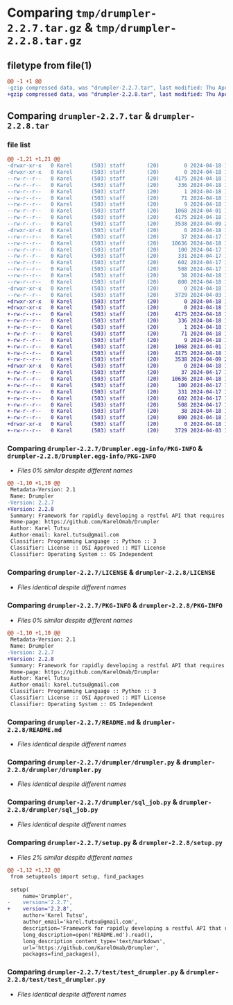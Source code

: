 # Comparing `tmp/drumpler-2.2.7.tar.gz` & `tmp/drumpler-2.2.8.tar.gz`

## filetype from file(1)

```diff
@@ -1 +1 @@
-gzip compressed data, was "drumpler-2.2.7.tar", last modified: Thu Apr 18 16:36:30 2024, max compression
+gzip compressed data, was "drumpler-2.2.8.tar", last modified: Thu Apr 18 17:19:36 2024, max compression
```

## Comparing `drumpler-2.2.7.tar` & `drumpler-2.2.8.tar`

### file list

```diff
@@ -1,21 +1,21 @@
-drwxr-xr-x   0 Karel      (503) staff       (20)        0 2024-04-18 16:36:30.468273 drumpler-2.2.7/
-drwxr-xr-x   0 Karel      (503) staff       (20)        0 2024-04-18 16:36:30.466084 drumpler-2.2.7/Drumpler.egg-info/
--rw-r--r--   0 Karel      (503) staff       (20)     4175 2024-04-18 16:36:30.000000 drumpler-2.2.7/Drumpler.egg-info/PKG-INFO
--rw-r--r--   0 Karel      (503) staff       (20)      336 2024-04-18 16:36:30.000000 drumpler-2.2.7/Drumpler.egg-info/SOURCES.txt
--rw-r--r--   0 Karel      (503) staff       (20)        1 2024-04-18 16:36:30.000000 drumpler-2.2.7/Drumpler.egg-info/dependency_links.txt
--rw-r--r--   0 Karel      (503) staff       (20)       71 2024-04-18 16:36:30.000000 drumpler-2.2.7/Drumpler.egg-info/requires.txt
--rw-r--r--   0 Karel      (503) staff       (20)        9 2024-04-18 16:36:30.000000 drumpler-2.2.7/Drumpler.egg-info/top_level.txt
--rw-r--r--   0 Karel      (503) staff       (20)     1068 2024-04-01 14:29:50.000000 drumpler-2.2.7/LICENSE
--rw-r--r--   0 Karel      (503) staff       (20)     4175 2024-04-18 16:36:30.467231 drumpler-2.2.7/PKG-INFO
--rw-r--r--   0 Karel      (503) staff       (20)     3538 2024-04-09 21:15:49.000000 drumpler-2.2.7/README.md
-drwxr-xr-x   0 Karel      (503) staff       (20)        0 2024-04-18 16:36:30.464302 drumpler-2.2.7/drumpler/
--rw-r--r--   0 Karel      (503) staff       (20)       37 2024-04-17 19:28:07.000000 drumpler-2.2.7/drumpler/__init__.py
--rw-r--r--   0 Karel      (503) staff       (20)    10636 2024-04-18 15:58:42.000000 drumpler-2.2.7/drumpler/drumpler.py
--rw-r--r--   0 Karel      (503) staff       (20)      100 2024-04-17 16:55:13.000000 drumpler-2.2.7/drumpler/sql_base.py
--rw-r--r--   0 Karel      (503) staff       (20)      331 2024-04-17 16:56:03.000000 drumpler-2.2.7/drumpler/sql_event.py
--rw-r--r--   0 Karel      (503) staff       (20)      602 2024-04-17 16:55:48.000000 drumpler-2.2.7/drumpler/sql_job.py
--rw-r--r--   0 Karel      (503) staff       (20)      508 2024-04-17 16:55:19.000000 drumpler-2.2.7/drumpler/sql_request.py
--rw-r--r--   0 Karel      (503) staff       (20)       38 2024-04-18 16:36:30.468457 drumpler-2.2.7/setup.cfg
--rw-r--r--   0 Karel      (503) staff       (20)      800 2024-04-18 16:36:25.000000 drumpler-2.2.7/setup.py
-drwxr-xr-x   0 Karel      (503) staff       (20)        0 2024-04-18 16:36:30.465305 drumpler-2.2.7/test/
--rw-r--r--   0 Karel      (503) staff       (20)     3729 2024-04-03 19:03:38.000000 drumpler-2.2.7/test/test_drumpler.py
+drwxr-xr-x   0 Karel      (503) staff       (20)        0 2024-04-18 17:19:36.950159 drumpler-2.2.8/
+drwxr-xr-x   0 Karel      (503) staff       (20)        0 2024-04-18 17:19:36.948097 drumpler-2.2.8/Drumpler.egg-info/
+-rw-r--r--   0 Karel      (503) staff       (20)     4175 2024-04-18 17:19:36.000000 drumpler-2.2.8/Drumpler.egg-info/PKG-INFO
+-rw-r--r--   0 Karel      (503) staff       (20)      336 2024-04-18 17:19:36.000000 drumpler-2.2.8/Drumpler.egg-info/SOURCES.txt
+-rw-r--r--   0 Karel      (503) staff       (20)        1 2024-04-18 17:19:36.000000 drumpler-2.2.8/Drumpler.egg-info/dependency_links.txt
+-rw-r--r--   0 Karel      (503) staff       (20)       71 2024-04-18 17:19:36.000000 drumpler-2.2.8/Drumpler.egg-info/requires.txt
+-rw-r--r--   0 Karel      (503) staff       (20)        9 2024-04-18 17:19:36.000000 drumpler-2.2.8/Drumpler.egg-info/top_level.txt
+-rw-r--r--   0 Karel      (503) staff       (20)     1068 2024-04-01 14:29:50.000000 drumpler-2.2.8/LICENSE
+-rw-r--r--   0 Karel      (503) staff       (20)     4175 2024-04-18 17:19:36.949164 drumpler-2.2.8/PKG-INFO
+-rw-r--r--   0 Karel      (503) staff       (20)     3538 2024-04-09 21:15:49.000000 drumpler-2.2.8/README.md
+drwxr-xr-x   0 Karel      (503) staff       (20)        0 2024-04-18 17:19:36.945681 drumpler-2.2.8/drumpler/
+-rw-r--r--   0 Karel      (503) staff       (20)       37 2024-04-17 19:28:07.000000 drumpler-2.2.8/drumpler/__init__.py
+-rw-r--r--   0 Karel      (503) staff       (20)    10636 2024-04-18 15:58:42.000000 drumpler-2.2.8/drumpler/drumpler.py
+-rw-r--r--   0 Karel      (503) staff       (20)      100 2024-04-17 16:55:13.000000 drumpler-2.2.8/drumpler/sql_base.py
+-rw-r--r--   0 Karel      (503) staff       (20)      331 2024-04-17 16:56:03.000000 drumpler-2.2.8/drumpler/sql_event.py
+-rw-r--r--   0 Karel      (503) staff       (20)      602 2024-04-17 16:55:48.000000 drumpler-2.2.8/drumpler/sql_job.py
+-rw-r--r--   0 Karel      (503) staff       (20)      508 2024-04-17 16:55:19.000000 drumpler-2.2.8/drumpler/sql_request.py
+-rw-r--r--   0 Karel      (503) staff       (20)       38 2024-04-18 17:19:36.950343 drumpler-2.2.8/setup.cfg
+-rw-r--r--   0 Karel      (503) staff       (20)      800 2024-04-18 17:19:26.000000 drumpler-2.2.8/setup.py
+drwxr-xr-x   0 Karel      (503) staff       (20)        0 2024-04-18 17:19:36.946890 drumpler-2.2.8/test/
+-rw-r--r--   0 Karel      (503) staff       (20)     3729 2024-04-03 19:03:38.000000 drumpler-2.2.8/test/test_drumpler.py
```

### Comparing `drumpler-2.2.7/Drumpler.egg-info/PKG-INFO` & `drumpler-2.2.8/Drumpler.egg-info/PKG-INFO`

 * *Files 0% similar despite different names*

```diff
@@ -1,10 +1,10 @@
 Metadata-Version: 2.1
 Name: Drumpler
-Version: 2.2.7
+Version: 2.2.8
 Summary: Framework for rapidly developing a restful API that requires post processing
 Home-page: https://github.com/KarelOmab/Drumpler
 Author: Karel Tutsu
 Author-email: karel.tutsu@gmail.com
 Classifier: Programming Language :: Python :: 3
 Classifier: License :: OSI Approved :: MIT License
 Classifier: Operating System :: OS Independent
```

### Comparing `drumpler-2.2.7/LICENSE` & `drumpler-2.2.8/LICENSE`

 * *Files identical despite different names*

### Comparing `drumpler-2.2.7/PKG-INFO` & `drumpler-2.2.8/PKG-INFO`

 * *Files 0% similar despite different names*

```diff
@@ -1,10 +1,10 @@
 Metadata-Version: 2.1
 Name: Drumpler
-Version: 2.2.7
+Version: 2.2.8
 Summary: Framework for rapidly developing a restful API that requires post processing
 Home-page: https://github.com/KarelOmab/Drumpler
 Author: Karel Tutsu
 Author-email: karel.tutsu@gmail.com
 Classifier: Programming Language :: Python :: 3
 Classifier: License :: OSI Approved :: MIT License
 Classifier: Operating System :: OS Independent
```

### Comparing `drumpler-2.2.7/README.md` & `drumpler-2.2.8/README.md`

 * *Files identical despite different names*

### Comparing `drumpler-2.2.7/drumpler/drumpler.py` & `drumpler-2.2.8/drumpler/drumpler.py`

 * *Files identical despite different names*

### Comparing `drumpler-2.2.7/drumpler/sql_job.py` & `drumpler-2.2.8/drumpler/sql_job.py`

 * *Files identical despite different names*

### Comparing `drumpler-2.2.7/setup.py` & `drumpler-2.2.8/setup.py`

 * *Files 2% similar despite different names*

```diff
@@ -1,12 +1,12 @@
 from setuptools import setup, find_packages
 
 setup(
     name='Drumpler',
-    version='2.2.7',
+    version='2.2.8',
     author='Karel Tutsu',
     author_email='karel.tutsu@gmail.com',
     description='Framework for rapidly developing a restful API that requires post processing',
     long_description=open('README.md').read(),
     long_description_content_type='text/markdown',
     url='https://github.com/KarelOmab/Drumpler',
     packages=find_packages(),
```

### Comparing `drumpler-2.2.7/test/test_drumpler.py` & `drumpler-2.2.8/test/test_drumpler.py`

 * *Files identical despite different names*

